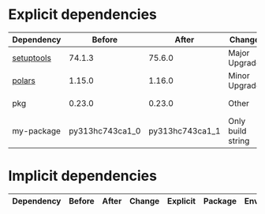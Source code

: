 # Explicit dependencies

|Dependency|Before|After|Change|Explicit|Package|Environments|
|-|-|-|-|-|-|-|
|[setuptools](https://pypi.org/project/setuptools)|74.1.3|75.6.0|Major Upgrade|true|pypi|*all envs* on osx-arm64|
|[polars](https://prefix.dev/channels/conda-forge/packages/polars)|1.15.0|1.16.0|Minor Upgrade|true|conda|*all envs* on osx-arm64|
|pkg|0.23.0|0.23.0|Other|true|conda|*all envs* on linux-64|
|my-package|py313hc743ca1_0|py313hc743ca1_1|Only build string|true|conda|*all envs* on osx-arm64|

# Implicit dependencies

|Dependency|Before|After|Change|Explicit|Package|Environments|
|-|-|-|-|-|-|-|


[^1]: **Bold** means explicit dependency.
[^2]: Dependency got downgraded.
